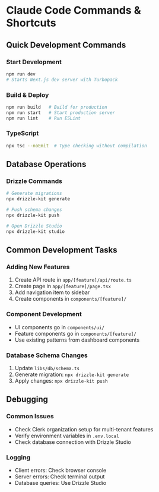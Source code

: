 # Claude Code Commands & Shortcuts

## Quick Development Commands

### Start Development
```bash
npm run dev
# Starts Next.js dev server with Turbopack
```

### Build & Deploy
```bash
npm run build   # Build for production
npm run start   # Start production server
npm run lint    # Run ESLint
```

### TypeScript
```bash
npx tsc --noEmit  # Type checking without compilation
```

## Database Operations

### Drizzle Commands
```bash
# Generate migrations
npx drizzle-kit generate

# Push schema changes
npx drizzle-kit push

# Open Drizzle Studio
npx drizzle-kit studio
```

## Common Development Tasks

### Adding New Features
1. Create API route in `app/[feature]/api/route.ts`
2. Create page in `app/[feature]/page.tsx`
3. Add navigation item to sidebar
4. Create components in `components/[feature]/`

### Component Development
- UI components go in `components/ui/`
- Feature components go in `components/[feature]/`
- Use existing patterns from dashboard components

### Database Schema Changes
1. Update `libs/db/schema.ts`
2. Generate migration: `npx drizzle-kit generate`
3. Apply changes: `npx drizzle-kit push`

## Debugging

### Common Issues
- Check Clerk organization setup for multi-tenant features
- Verify environment variables in `.env.local`
- Check database connection with Drizzle Studio

### Logging
- Client errors: Check browser console
- Server errors: Check terminal output
- Database queries: Use Drizzle Studio